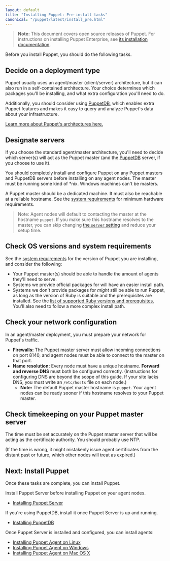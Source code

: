 ```yaml
---
layout: default
title: "Installing Puppet: Pre-install tasks"
canonical: "/puppet/latest/install_pre.html"
---
```


[peinstall]: {{pe}}/install_basic.html
[sysreqs]: ./system_requirements.html
[ruby]: ./system_requirements.html#basic-requirements
[architecture]: /puppet/latest/architecture.html
[puppetdb]: {{puppetdb}}/
[server_setting]: ./configuration.html#server

> **Note:** This document covers open source releases of Puppet. For instructions on installing Puppet Enterprise, see [its installation documentation][peinstall].

Before you install Puppet, you should do the following tasks.

## Decide on a deployment type

Puppet usually uses an agent/master (client/server) architecture, but it can also run in a self-contained architecture. Your choice determines which packages you'll be installing, and what extra configuration you'll need to do.

Additionally, you should consider using [PuppetDB][], which enables extra Puppet features and makes it easy to query and analyze Puppet's data about your infrastructure.

[Learn more about Puppet's architectures here.][architecture]

## Designate servers

If you choose the standard agent/master architecture, you'll need to decide which server(s) will act as the Puppet master (and the [PuppetDB][] server, if you choose to use it).

You should completely install and configure Puppet on any Puppet masters and PuppetDB servers before installing on any agent nodes. The master must be running some kind of \*nix. Windows machines can't be masters.

A Puppet master should be a dedicated machine. It must also be reachable at a reliable hostname. See the [system requirements](system_requirements.html) for minimum hardware requirements.

> Note: Agent nodes will default to contacting the master at the hostname `puppet`. If you make sure this hostname resolves to the master, you can skip changing [the `server` setting][server_setting] and reduce your setup time.


## Check OS versions and system requirements

See the [system requirements][sysreqs] for the version of Puppet you are installing, and consider the following:

* Your Puppet master(s) should be able to handle the amount of agents they'll need to serve.
* Systems we provide official packages for will have an easier install path.
* Systems we don't provide packages for _might_ still be able to run Puppet, as long as the version of Ruby is suitable and the prerequisites are installed. See the [list of supported Ruby versions and prerequisites.][ruby] You'll also need to follow a more complex install path.

## Check your network configuration

In an agent/master deployment, you must prepare your network for Puppet's traffic.

* **Firewalls:** The Puppet master server must allow incoming connections on port 8140, and agent nodes must be able to connect to the master on that port.
* **Name resolution:** Every node must have a unique hostname. **Forward and reverse DNS** must both be configured correctly. (Instructions for configuring DNS are beyond the scope of this guide. If your site lacks DNS, you must write an `/etc/hosts` file on each node.)
    * **Note:** The default Puppet master hostname is `puppet`. Your agent nodes can be ready sooner if this hostname resolves to your Puppet master.

## Check timekeeping on your Puppet master server

The time must be set accurately on the Puppet master server that will be acting as the certificate authority. You should probably use NTP.

(If the time is wrong, it might mistakenly issue agent certificates from the distant past or future, which other nodes will treat as expired.)

## Next: Install Puppet

Once these tasks are complete, you can install Puppet.

Install Puppet Server before installing Puppet on your agent nodes.

* [Installing Puppet Server]({{puppetserver}}/install_from_packages.html)

If you're using PuppetDB, install it once Puppet Server is up and running.

* [Installing PuppetDB]({{puppetdb}}/install_via_module.html)

Once Puppet Server is installed and configured, you can install agents:

* [Installing Puppet Agent on Linux](./install_linux.html)
* [Installing Puppet Agent on Windows](./install_windows.html)
* [Installing Puppet Agent on Mac OS X](./install_osx.html)
